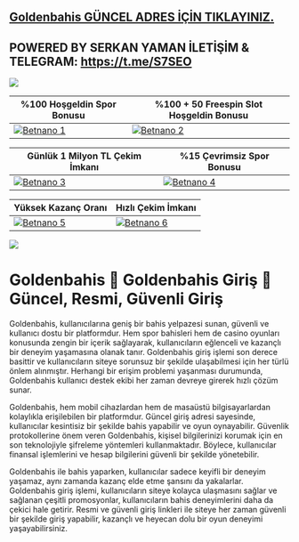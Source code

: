 ## <a href="https://fli.so/betnano">Goldenbahis GÜNCEL ADRES İÇİN TIKLAYINIZ.</a>

## POWERED BY SERKAN YAMAN İLETİŞİM & TELEGRAM: https://t.me/S7SEO

<a href="https://fli.so/betnano"><img src="https://s14.gifyu.com/images/bsRyH.gif"></a>

| %100 Hoşgeldin Spor Bonusu | %100 + 50 Freespin Slot Hoşgeldin Bonusu |
|----------|----------|
| [![Betnano 1](https://i.ibb.co/w6Ms0n3/0-spor-hosgeldin.jpg)](https://fli.so/betnano) | [![Betnano 2](https://i.ibb.co/SmhNkkF/ho-geldin-slot.jpg)](https://fli.so/betnano) |

| Günlük 1 Milyon TL Çekim İmkanı | %15 Çevrimsiz Spor Bonusu |
|----------|----------|
| [![Betnano 3](https://s14.gifyu.com/images/bsRyu.jpg)](https://fli.so/betnano) | [![Betnano 4](https://i.ibb.co/Smxn3qW/gates-of-bn.jpg)](https://fli.so/betnano) |

| Yüksek Kazanç Oranı | Hızlı Çekim İmkanı |
|----------|----------|
| [![Betnano 5](https://s14.gifyu.com/images/bsRyd.jpg)](https://fli.so/betnano) | [![Betnano 6](https://i.ibb.co/SKbx3w4/Masalar-Canli-Casino-Mobil-Pop-Up.jpg)](https://fli.so/betnano) |

<a href="https://fli.so/betnano"><img src="https://s13.gifyu.com/images/SXln5.gif"></a>

# Goldenbahis 🔱 Goldenbahis Giriş 🔱 Güncel, Resmi, Güvenli Giriş 

Goldenbahis, kullanıcılarına geniş bir bahis yelpazesi sunan, güvenli ve kullanıcı dostu bir platformdur. Hem spor bahisleri hem de casino oyunları konusunda zengin bir içerik sağlayarak, kullanıcıların eğlenceli ve kazançlı bir deneyim yaşamasına olanak tanır. Goldenbahis giriş işlemi son derece basittir ve kullanıcıların siteye sorunsuz bir şekilde ulaşabilmesi için her türlü önlem alınmıştır. Herhangi bir erişim problemi yaşanması durumunda, Goldenbahis kullanıcı destek ekibi her zaman devreye girerek hızlı çözüm sunar.

Goldenbahis, hem mobil cihazlardan hem de masaüstü bilgisayarlardan kolaylıkla erişilebilen bir platformdur. Güncel giriş adresi sayesinde, kullanıcılar kesintisiz bir şekilde bahis yapabilir ve oyun oynayabilir. Güvenlik protokollerine önem veren Goldenbahis, kişisel bilgilerinizi korumak için en son teknolojiyle şifreleme yöntemleri kullanmaktadır. Böylece, kullanıcılar finansal işlemlerini ve hesap bilgilerini güvenli bir şekilde yönetebilir.

Goldenbahis ile bahis yaparken, kullanıcılar sadece keyifli bir deneyim yaşamaz, aynı zamanda kazanç elde etme şansını da yakalarlar. Goldenbahis giriş işlemi, kullanıcıların siteye kolayca ulaşmasını sağlar ve sağlanan çeşitli promosyonlar, kullanıcıların bahis deneyimlerini daha da çekici hale getirir. Resmi ve güvenli giriş linkleri ile siteye her zaman güvenli bir şekilde giriş yapabilir, kazançlı ve heyecan dolu bir oyun deneyimi yaşayabilirsiniz.
